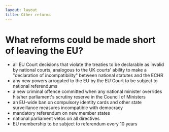 ```yaml
---
layout: layout
title: Other reforms
---
```


What reforms could be made short of leaving the EU?
===================================================

* all EU Court decisions that violate the treaties to be declarable as invalid by national courts, analogous to the UK courts' ability to make a "declaration of incompatibility" between national statutes and the ECHR
* any new powers arrogated to the EU by the EU Court to be subject to national referendums
* a new criminal offence committed when any national minister overrides his/her parliament's scrutiny reserve in the Council of Ministers
* an EU-wide ban on compulsory identity cards and other state surveillance measures incompatible with democracy
* mandatory referendum on new member states
* national parliament vetos on all directives
* EU membership to be subject to referendum every 10 years


